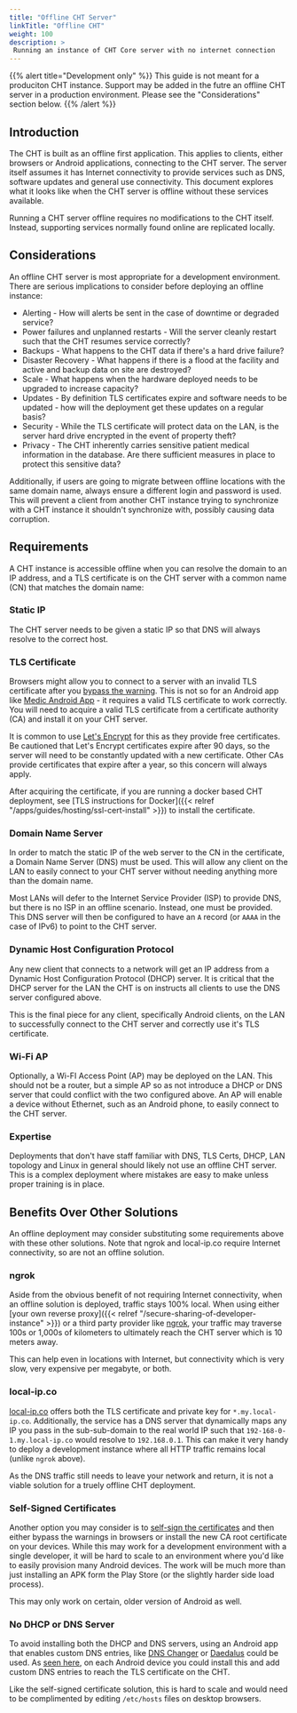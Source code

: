 ```yaml
---
title: "Offline CHT Server"
linkTitle: "Offline CHT"
weight: 100
description: >
 Running an instance of CHT Core server with no internet connection
---
```


{{% alert title="Development only" %}} This guide is not meant for a produciton CHT instance.  Support may be added in the futre an offline CHT server in a production environment.  Please see the "Considerations" section below. {{% /alert %}}

## Introduction

The CHT is built as an offline first application. This applies to clients, either  browsers or Android applications, connecting to the CHT server.  The server itself assumes it has Internet connectivity to provide services such as DNS, software updates and general use connectivity.  This document explores what it looks like when the CHT server is offline without these services available.

Running a CHT server offline requires no modifications to the CHT itself.  Instead, supporting services normally found online are replicated locally. 

## Considerations

An offline CHT server is most appropriate for a development environment.  There are serious implications to consider before deploying an offline instance:

* Alerting - How will alerts be sent in the case of downtime or degraded service? 
* Power failures and unplanned restarts - Will the server cleanly restart such that the CHT resumes service correctly?
* Backups - What happens to the CHT data if there's a hard drive failure?  
* Disaster Recovery - What happens if there is a flood at the facility and active and backup data on site are destroyed?
* Scale - What happens when the hardware deployed needs to be upgraded to increase capacity?
* Updates - By definition TLS certificates expire and software needs to be updated - how will the deployment get these updates on a regular basis?
* Security - While the TLS certificate will protect data on the LAN, is the server hard drive encrypted in the event of property theft? 
* Privacy - The CHT inherently carries sensitive patient medical information in the database. Are there sufficient measures in place to protect this sensitive data?  

Additionally, if users are going to migrate between offline locations with the same domain name, always ensure a different login and password is used. This will prevent a client from another CHT instance trying to synchronize with a CHT instance it shouldn't synchronize with, possibly causing data corruption.


## Requirements

A CHT instance is accessible offline when you can resolve the domain to an IP address, and a TLS certificate is on the CHT server with a common name (CN) that matches the domain name:  

### Static IP

The CHT server needs to be given a static IP so that DNS will always resolve to the correct host.

### TLS Certificate

Browsers might allow you to connect to a server with an invalid TLS certificate after you [bypass the warning](https://www.ssl.com/guide/troubleshooting-ssl-tls-browser-errors-and-warnings/).  This is not so for an Android app like [Medic Android App](https://github.com/medic/medic-android/) - it requires a valid TLS certificate to work correctly.  You will need to acquire a valid TLS certificate from a certificate authority (CA) and install it on your CHT server.

It is common to use [Let's Encrypt](https://en.wikipedia.org/wiki/Let%27s_encrypt) for this as they provide free certificates. Be cautioned that Let's Encrypt certificates expire after 90 days, so the server will need to be constantly updated with a new certificate.  Other CAs provide certificates that expire after a year, so this concern will always apply.

After acquiring the certificate, if you are running a docker based CHT deployment, see [TLS instructions for Docker]({{< relref "/apps/guides/hosting/ssl-cert-install" >}}) to install the certificate. 

### Domain Name Server

In order to match the static IP of the web server to the CN in the certificate, a Domain Name Server (DNS) must be used.  This will allow any client on the LAN to easily connect to your CHT server without needing anything more than the domain name. 

Most LANs will defer to the Internet Service Provider (ISP) to provide DNS, but there is no ISP in an offline scenario.  Instead, one must be provided. This DNS server will then be configured to have an `A` record (or `AAAA` in the case of IPv6) to point to the CHT server.

### Dynamic Host Configuration Protocol 

Any new client that connects to a network will get an IP address from a Dynamic Host Configuration Protocol (DHCP) server.  It is critical that the DHCP server for the LAN the CHT is on instructs all clients to use the DNS server configured above.  

This is the final piece for any client, specifically Android clients, on the LAN to successfully connect to the CHT server and correctly use it's TLS certificate.  

### Wi-Fi AP 

Optionally, a Wi-FI Access Point (AP) may be deployed on the LAN.  This should not be a router, but a simple AP so as  not introduce a DHCP or DNS server that could conflict with the two configured above. An AP will enable a device without Ethernet, such as an Android phone, to easily connect to the CHT server.

### Expertise

Deployments that don't have staff familiar with DNS, TLS Certs, DHCP, LAN topology and Linux in general should likely not use an offline CHT server. This is a complex deployment where mistakes are easy to make unless proper training is in place. 

## Benefits Over Other Solutions

An offline deployment may consider substituting some requirements above with these other solutions.  Note that ngrok and local-ip.co require Internet connectivity, so are not an offline solution.

### ngrok

Aside from the obvious benefit of not requiring Internet connectivity, when an offline solution is deployed, traffic stays 100% local.  When using either [your own reverse proxy]({{< relref "/secure-sharing-of-developer-instance" >}}) or a third party provider like [ngrok](https://ngrok.com/), your traffic may traverse 100s or 1,000s of kilometers to ultimately reach the CHT server which is 10 meters away.

This can help even in locations with Internet, but connectivity which is very slow, very expensive per megabyte, or both.

### local-ip.co 

[local-ip.co](http://local-ip.co/) offers both the TLS certificate and private key for `*.my.local-ip.co`.  Additionally, the service has a DNS server that dynamically maps any IP you pass in the sub-sub-domain to the real world IP such that `192-168-0-1.my.local-ip.co` would resolve to `192.168.0.1`.  This can make it very handy to deploy a development instance where all HTTP traffic remains local (unlike `ngrok` above).  

As the DNS traffic still needs to leave your network and return, it is not a viable solution for a truely offline CHT deployment.

### Self-Signed Certificates

Another option you may consider is to [self-sign the certificates](https://gist.github.com/anand-k-p/851e57c3aa43e1e36df164f1c215609e) and then either bypass the warnings in browsers or install the new CA root certificate on your devices.  While this may work for a development environment with a single developer, it will be hard to scale to an environment where you'd like to easily provision many Android devices.  The work will be much more than just installing an APK form the Play Store (or the slightly harder side load process).

This may only work on certain, older version of Android as well.

### No DHCP or DNS Server

To avoid installing both the DHCP and DNS servers, using an Android app that enables custom DNS entries, like [DNS Changer](https://play.google.com/store/apps/details?id=com.burakgon.dnschanger) or [Daedalus](https://play.google.com/store/apps/details?id=org.itxtech.daedalus) could be used.  As [seen here](https://stackoverflow.com/questions/6370017/mapping-a-hostname-to-an-ip-address-on-android), on each Android device you could install this and add custom DNS entries to reach the TLS certificate on the CHT.  

Like the self-signed certificate solution, this is hard to scale and would need to be complimented by editing `/etc/hosts` files on desktop browsers.